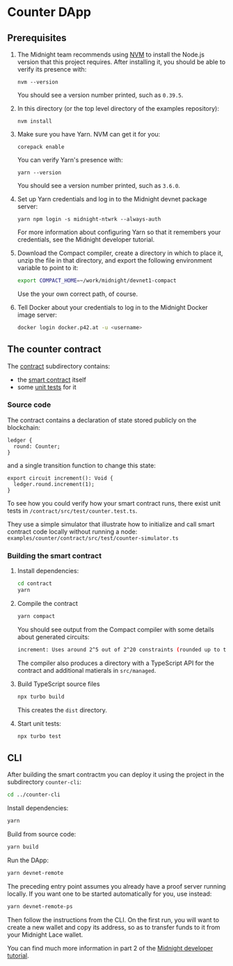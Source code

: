 # Counter DApp

## Prerequisites

1. The Midnight team recommends using [NVM](https://github.com/nvm-sh/nvm#installing-and-updating) to install the Node.js version that this project requires.  After installing it, you should be able to verify its presence with:
   ```shell
   nvm --version
   ```
   You should see a version number printed, such as `0.39.5`.
   
2. In this directory (or the top level directory of the examples repository):
   ```shell
   nvm install
   ```

3. Make sure you have Yarn.  NVM can get it for you:
   ```shell
   corepack enable
   ```
   
   You can verify Yarn's presence with:
   ```shell
   yarn --version
   ```
   You should see a version number printed, such as `3.6.0`.

3. Set up Yarn credentials and log in to the Midnight devnet package server:
   ```shell
   yarn npm login -s midnight-ntwrk --always-auth
   ```
   For more information about configuring Yarn so that it remembers your credentials, see the Midnight developer tutorial.

4. Download the Compact compiler, create a directory in which to place it, unzip the file in that directory, and export the following environment variable to point to it:
   ```sh
   export COMPACT_HOME=~/work/midnight/devnet1-compact
   ```
   Use the your own correct path, of course.

5. Tell Docker about your credentials to log in to the Midnight Docker image server:
   ```sh
   docker login docker.p42.at -u <username>
   ```

## The counter contract

The [contract](contract) subdirectory contains:
* the [smart contract](contract/src/counter.compact) itself
* some [unit tests](contract/src/test/counter.test.ts) for it

### Source code

The contract contains a declaration of state stored publicly on the blockchain:
```compact
ledger {
  round: Counter;
}
```
and a single transition function to change this state:
```compact
export circuit increment(): Void {
  ledger.round.increment(1);
}
```

To see how you could verify how your smart contract runs,
there exist unit tests in `/contract/src/test/counter.test.ts`.

They use a simple simulator that illustrate
how to initialize and call smart contract code locally without running a node:
`examples/counter/contract/src/test/counter-simulator.ts`

### Building the smart contract

1. Install dependencies:
   ```sh
   cd contract
   yarn
   ```

2. Compile the contract
   ```sh
   yarn compact
   ```
   You should see output from the Compact compiler with some details about generated circuits:
   ```sh
   increment: Uses around 2^5 out of 2^20 constraints (rounded up to the nearest power of two).
   ```
   The compiler also produces a directory with a TypeScript API for the contract and additional matierals in `src/managed`.

3. Build TypeScript source files
   ```sh
   npx turbo build
   ```
   This creates the `dist` directory.

4. Start unit tests:
   ```sh
   npx turbo test
   ```

## CLI

After building the smart contractm you can deploy it using the project in the subdirectory `counter-cli`:

```sh
cd ../counter-cli 
```

Install dependencies:

```sh
yarn
```

Build from source code:

```sh
yarn build
```

Run the DApp:

```sh
yarn devnet-remote
```
The preceding entry point assumes you already have a proof server running locally.
If you want one to be started automatically for you, use instead:
```sh
yarn devnet-remote-ps
```

Then follow the instructions from the CLI.  On the first run, you will want to create a new wallet and copy its address, so as to transfer funds to it from your Midnight Lace wallet.

You can find much more information in part 2 of the [Midnight developer tutorial](https://devnetdocs.midnight.network/docs/tutorial/building).
